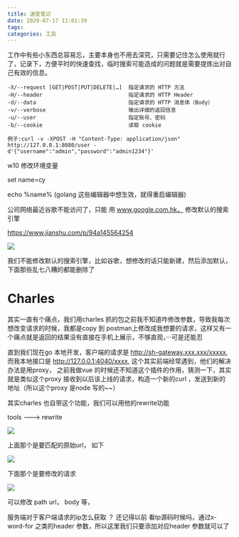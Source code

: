 ```yaml
---
title: 速查笔记
date: 2020-07-17 11:01:39
tags:
categories: 工具
---
```


工作中有些小东西总容易忘，主要本身也不用去深究，只需要记住怎么使用就行了，记录下，方便平时的快速查找，临时搜索可能造成的问题就是需要提炼出对自己有效的信息。

<!--more-->

```
-X/--request [GET|POST|PUT|DELETE|…]  指定请求的 HTTP 方法
-H/--header                           指定请求的 HTTP Header
-d/--data                             指定请求的 HTTP 消息体（Body）
-v/--verbose                          输出详细的返回信息
-u/--user                             指定账号、密码
-b/--cookie                           读取 cookie  

例子:curl -v -XPOST -H "Content-Type: application/json" http://127.0.0.1:8080/user -d'{"username":"admin","password":"admin1234"}'
```



w10 修改环境变量

set name=cy

echo %name% (golang 这些编辑器中想生效，就得重启编辑器)



公司网络最近谷歌不能访问了，只能 用 www.google.com.hk， 修改默认的搜索引擎



https://www.jianshu.com/p/94a145564254



![](https://cytuchuang-1256930988.cos.ap-shanghai.myqcloud.com/20201123170141.png)

我们不能修改默认的搜索引擎，比如谷歌，想修改的话只能新建，然后添加默认，下面那些乱七八糟的都能删除了





# Charles

其实一直有个痛点，我们用charles 抓的包之前我不知道咋修改参数，导致我每次想改变请求的时候，我都是copy 到 postman上修改成我想要的请求，这样又有一个痛点就是返回的结果没有直接在手机上展示，不够直观，···可是还能忍

直到我们现在go 本地开发，客户端的请求是 http://sh-gateway.xxx.xxx/xxxxx, 而我本地接口是 http://127.0.0.1:4040/xxxx, 这个其实前端经常遇到，他们的解决办法是用proxy， 之前我做vue 的时候还不知道这个插件的作用，猜测一下，其实就是类似这个proxy 接收到以后该上线的请求，构造一个新的curl ，发送到新的地址（所以这个proxy 是node 写的~~）

其实charles 也自带这个功能，我们可以用他的rewrite功能

tools ---> rewrite 

![](https://cytuchuang-1256930988.cos.ap-shanghai.myqcloud.com/20210105104642.png)



上面那个是要匹配的原始url， 如下

![](https://cytuchuang-1256930988.cos.ap-shanghai.myqcloud.com/20210105104714.png)



下面那个是要修改的请求

![](https://cytuchuang-1256930988.cos.ap-shanghai.myqcloud.com/20210105104854.png)



可以修改 path url， body 等，

服务端对于客户端请求的ip怎么获取 ？ 还记得以前 看tp源码时候吗，通过x-word-for 之类的header 参数，所以这里我们只要添加对应header 参数就可以了